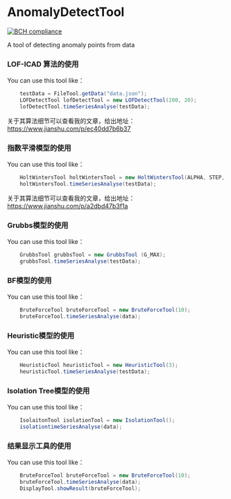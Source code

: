 ﻿# AnomalyDetectTool
[![BCH compliance](https://bettercodehub.com/edge/badge/MezereonXP/AnomalyDetectTool?branch=master)](https://bettercodehub.com/)

A tool of detecting anomaly points from data

### LOF-ICAD 算法的使用
You can use this tool like：

```java
    testData = FileTool.getData("data.json");
    LOFDetectTool lofDetectTool = new LOFDetectTool(200, 20);
    lofDetectTool.timeSeriesAnalyse(testData);
```

关于其算法细节可以查看我的文章，给出地址：
https://www.jianshu.com/p/ec40dd7b6b37


### 指数平滑模型的使用
You can use this tool like：
```java
    HoltWintersTool holtWintersTool = new HoltWintersTool(ALPHA, STEP, TIMES);
    holtWintersTool.timeSeriesAnalyse(testData);
```

关于其算法细节可以查看我的文章，给出地址：
https://www.jianshu.com/p/a2dbd47b3f1a


### Grubbs模型的使用
You can use this tool like：
```java
    GrubbsTool grubbsTool = new GrubbsTool (G_MAX);
    grubbsTool.timeSeriesAnalyse(testData);
```

### BF模型的使用
You can use this tool like：
```java
    BruteForceTool bruteForceTool = new BruteForceTool(10);
    bruteForceTool.timeSeriesAnalyse(data);
```

### Heuristic模型的使用
You can use this tool like：
```java
    HeuristicTool heuristicTool = new HeuristicTool(3);
    heuristicTool.timeSeriesAnalyse(testData);
```

### Isolation Tree模型的使用
You can use this tool like：
```java
    IsolaitonTool isolationTool = new IsolationTool();
    isolationtimeSeriesAnalyse(data);
```
    
### 结果显示工具的使用
You can use this tool like：
```java
    BruteForceTool bruteForceTool = new BruteForceTool(10);
    bruteForceTool.timeSeriesAnalyse(data);
    DisplayTool.showResult(bruteForceTool);
```
